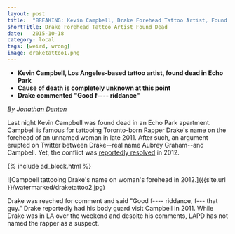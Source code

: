 ```yaml
---
layout: post
title:  "BREAKING: Kevin Campbell, Drake Forehead Tattoo Artist, Found Dead"
shortTitle: Drake Forehead Tattoo Artist Found Dead
date:   2015-10-18
category: local
tags: [weird, wrong]
image: draketattoo1.png
---
```

- __Kevin Campbell, Los Angeles-based tattoo artist, found dead in Echo Park__
- __Cause of death is completely unknown at this point__
- __Drake commented "Good f---- riddance"__


*By [Jonathan Denton](https://www.facebook.com/profile.php?id=100009311557342)*

Last night Kevin Campbell was found dead in an Echo Park apartment. Campbell is famous for tattooing Toronto-born Rapper Drake's name on the forehead of an unnamed woman in late 2011. After such, an argument erupted on Twitter between Drake--real name Aubrey Graham--and Campbell. Yet, the conflict was [reportedly resolved](http://www.spin.com/2012/01/drake-ends-beef-conscience-free-tattoo-artist/) in 2012. 

{% include ad_block.html %}

![Campbell tattooing Drake's name on woman's forehead in 2012.]({{site.url }}/watermarked/draketattoo2.jpg)


Drake was reached for comment and said "Good f---- riddance, f--- that guy."  Drake reportedly had his body guard visit Campbell in 2011.  While Drake was in LA over the weekend and despite his comments, LAPD has not named the rapper as a suspect. 





